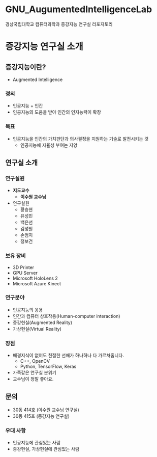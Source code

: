 # GNU_AugumentedIntelligenceLab
경상국립대학교 컴퓨터과학과 증강지능 연구실 리포지토리

# 증강지능 연구실 소개

## 증강지능이란?

- Augmented Intelligence

### 정의

- 인공지능 + 인간
- 인공지능의 도움을 받아 인간의 인지능력이 확장

### 목표

- 인공지능을 인간의 가치판단과 의사결정을 지원하는 기술로 발전시키는 것
  - 인공지능에 자율성 부여는 지양

## 연구실 소개

### 연구실원

- **지도교수**
  - **이수원 교수님**
- 연구실원
  - 황승현
  - 유성민
  - 백은선
  - 김성원
  - 손엄지
  - 정보건

### 보유 장비

- 3D Printer
- GPU Server
- Microsoft HoloLens 2
- Microsoft Azure Kinect

### 연구분야

- 인공지능의 응용
- 인간과 컴퓨터 상호작용(Human-computer interaction)
- 증강현실(Augmented Reality)
- 가상현실(Virtual Reality)

### 장점

- 배경지식이 없어도 친절한 선배가 하나하나 다 가르쳐줍니다.
  - C++, OpenCV
  - Python, TensorFlow, Keras
- 가족같은 연구실 분위기
- 교수님이 정말 좋아요.

## 문의

- 30동 414호 (이수원 교수님 연구실)
- 30동 415호 (증강지능 연구실)

### 우대 사항

- 인공지능에 관심있는 사람
- 증강현실, 가상현실에 관심있는 사람
